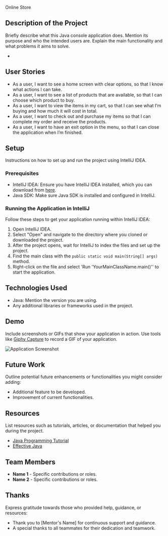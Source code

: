 Online Store
## Description of the Project

Briefly describe what this Java console application does. Mention its purpose and who the intended users are. Explain the main functionality and what problems it aims to solve.

-

## User Stories


- As a user, I want to see a home screen with clear options, so that I know what actions I can take.
- As a user, I want to see a list of products that are available, so that I can choose which product to buy.
- As a user, I want to view the items in my cart, so that I can see what I’m buying and how much it will cost in total.
- As a user, I want to check out and purchase my items so that I can complete my order and receive the products.
- As a user, I want to have an exit option in the menu, so that I can close the application when I’m finished.
## Setup

Instructions on how to set up and run the project using IntelliJ IDEA.

### Prerequisites

- IntelliJ IDEA: Ensure you have IntelliJ IDEA installed, which you can download from [here](https://www.jetbrains.com/idea/download/).
- Java SDK: Make sure Java SDK is installed and configured in IntelliJ.

### Running the Application in IntelliJ

Follow these steps to get your application running within IntelliJ IDEA:

1. Open IntelliJ IDEA.
2. Select "Open" and navigate to the directory where you cloned or downloaded the project.
3. After the project opens, wait for IntelliJ to index the files and set up the project.
4. Find the main class with the `public static void main(String[] args)` method.
5. Right-click on the file and select 'Run 'YourMainClassName.main()'' to start the application.

## Technologies Used

- Java: Mention the version you are using.
- Any additional libraries or frameworks used in the project.

## Demo

Include screenshots or GIFs that show your application in action. Use tools like [Giphy Capture](https://giphy.com/apps/giphycapture) to record a GIF of your application.

![Application Screenshot](path/to/your/screenshot.png)

## Future Work

Outline potential future enhancements or functionalities you might consider adding:

- Additional feature to be developed.
- Improvement of current functionalities.

## Resources

List resources such as tutorials, articles, or documentation that helped you during the project.

- [Java Programming Tutorial](https://www.example.com)
- [Effective Java](https://www.example.com)

## Team Members

- **Name 1** - Specific contributions or roles.
- **Name 2** - Specific contributions or roles.

## Thanks

Express gratitude towards those who provided help, guidance, or resources:

- Thank you to [Mentor's Name] for continuous support and guidance.
- A special thanks to all teammates for their dedication and teamwork.
 